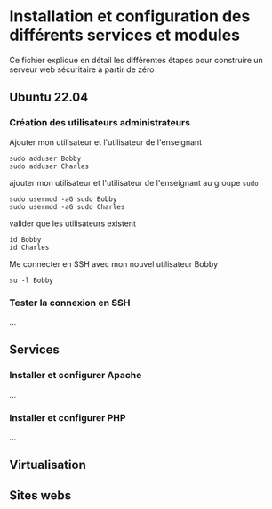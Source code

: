 # Installation et configuration des différents services et modules
Ce fichier explique en détail les différentes étapes pour construire un serveur web sécuritaire à partir de zéro
## Ubuntu 22.04
### Création des utilisateurs administrateurs
Ajouter mon utilisateur et l'utilisateur de l'enseignant
```
sudo adduser Bobby
sudo adduser Charles
```
ajouter mon utilisateur et l'utilisateur de l'enseignant au groupe `sudo` 
```
sudo usermod -aG sudo Bobby
sudo usermod -aG sudo Charles
```
valider que les utilisateurs existent
```
id Bobby
id Charles
```
Me connecter en SSH avec mon nouvel utilisateur Bobby
```
su -l Bobby
```

### Tester la connexion en SSH
...

## Services
### Installer et configurer Apache
...

### Installer et configurer PHP
...

## Virtualisation

## Sites webs
